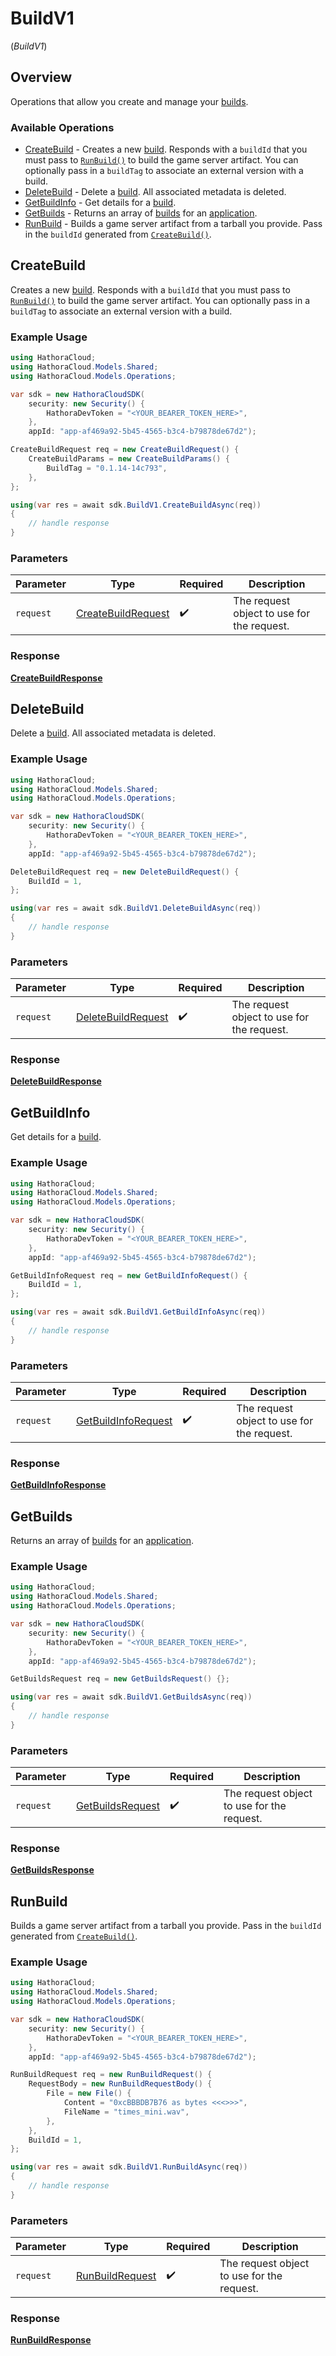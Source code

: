 # BuildV1
(*BuildV1*)

## Overview

Operations that allow you create and manage your [builds](https://hathora.dev/docs/concepts/hathora-entities#build).

### Available Operations

* [CreateBuild](#createbuild) - Creates a new [build](https://hathora.dev/docs/concepts/hathora-entities#build). Responds with a `buildId` that you must pass to [`RunBuild()`](https://hathora.dev/api#tag/BuildV1/operation/RunBuild) to build the game server artifact. You can optionally pass in a `buildTag` to associate an external version with a build.
* [DeleteBuild](#deletebuild) - Delete a [build](https://hathora.dev/docs/concepts/hathora-entities#build). All associated metadata is deleted.
* [GetBuildInfo](#getbuildinfo) - Get details for a [build](https://hathora.dev/docs/concepts/hathora-entities#build).
* [GetBuilds](#getbuilds) - Returns an array of [builds](https://hathora.dev/docs/concepts/hathora-entities#build) for an [application](https://hathora.dev/docs/concepts/hathora-entities#application).
* [RunBuild](#runbuild) - Builds a game server artifact from a tarball you provide. Pass in the `buildId` generated from [`CreateBuild()`](https://hathora.dev/api#tag/BuildV1/operation/CreateBuild).

## CreateBuild

Creates a new [build](https://hathora.dev/docs/concepts/hathora-entities#build). Responds with a `buildId` that you must pass to [`RunBuild()`](https://hathora.dev/api#tag/BuildV1/operation/RunBuild) to build the game server artifact. You can optionally pass in a `buildTag` to associate an external version with a build.

### Example Usage

```csharp
using HathoraCloud;
using HathoraCloud.Models.Shared;
using HathoraCloud.Models.Operations;

var sdk = new HathoraCloudSDK(
    security: new Security() {
        HathoraDevToken = "<YOUR_BEARER_TOKEN_HERE>",
    },
    appId: "app-af469a92-5b45-4565-b3c4-b79878de67d2");

CreateBuildRequest req = new CreateBuildRequest() {
    CreateBuildParams = new CreateBuildParams() {
        BuildTag = "0.1.14-14c793",
    },
};

using(var res = await sdk.BuildV1.CreateBuildAsync(req))
{
    // handle response
}
```

### Parameters

| Parameter                                                           | Type                                                                | Required                                                            | Description                                                         |
| ------------------------------------------------------------------- | ------------------------------------------------------------------- | ------------------------------------------------------------------- | ------------------------------------------------------------------- |
| `request`                                                           | [CreateBuildRequest](../../Models/Operations/CreateBuildRequest.md) | :heavy_check_mark:                                                  | The request object to use for the request.                          |


### Response

**[CreateBuildResponse](../../models/operations/CreateBuildResponse.md)**


## DeleteBuild

Delete a [build](https://hathora.dev/docs/concepts/hathora-entities#build). All associated metadata is deleted.

### Example Usage

```csharp
using HathoraCloud;
using HathoraCloud.Models.Shared;
using HathoraCloud.Models.Operations;

var sdk = new HathoraCloudSDK(
    security: new Security() {
        HathoraDevToken = "<YOUR_BEARER_TOKEN_HERE>",
    },
    appId: "app-af469a92-5b45-4565-b3c4-b79878de67d2");

DeleteBuildRequest req = new DeleteBuildRequest() {
    BuildId = 1,
};

using(var res = await sdk.BuildV1.DeleteBuildAsync(req))
{
    // handle response
}
```

### Parameters

| Parameter                                                           | Type                                                                | Required                                                            | Description                                                         |
| ------------------------------------------------------------------- | ------------------------------------------------------------------- | ------------------------------------------------------------------- | ------------------------------------------------------------------- |
| `request`                                                           | [DeleteBuildRequest](../../Models/Operations/DeleteBuildRequest.md) | :heavy_check_mark:                                                  | The request object to use for the request.                          |


### Response

**[DeleteBuildResponse](../../models/operations/DeleteBuildResponse.md)**


## GetBuildInfo

Get details for a [build](https://hathora.dev/docs/concepts/hathora-entities#build).

### Example Usage

```csharp
using HathoraCloud;
using HathoraCloud.Models.Shared;
using HathoraCloud.Models.Operations;

var sdk = new HathoraCloudSDK(
    security: new Security() {
        HathoraDevToken = "<YOUR_BEARER_TOKEN_HERE>",
    },
    appId: "app-af469a92-5b45-4565-b3c4-b79878de67d2");

GetBuildInfoRequest req = new GetBuildInfoRequest() {
    BuildId = 1,
};

using(var res = await sdk.BuildV1.GetBuildInfoAsync(req))
{
    // handle response
}
```

### Parameters

| Parameter                                                             | Type                                                                  | Required                                                              | Description                                                           |
| --------------------------------------------------------------------- | --------------------------------------------------------------------- | --------------------------------------------------------------------- | --------------------------------------------------------------------- |
| `request`                                                             | [GetBuildInfoRequest](../../Models/Operations/GetBuildInfoRequest.md) | :heavy_check_mark:                                                    | The request object to use for the request.                            |


### Response

**[GetBuildInfoResponse](../../models/operations/GetBuildInfoResponse.md)**


## GetBuilds

Returns an array of [builds](https://hathora.dev/docs/concepts/hathora-entities#build) for an [application](https://hathora.dev/docs/concepts/hathora-entities#application).

### Example Usage

```csharp
using HathoraCloud;
using HathoraCloud.Models.Shared;
using HathoraCloud.Models.Operations;

var sdk = new HathoraCloudSDK(
    security: new Security() {
        HathoraDevToken = "<YOUR_BEARER_TOKEN_HERE>",
    },
    appId: "app-af469a92-5b45-4565-b3c4-b79878de67d2");

GetBuildsRequest req = new GetBuildsRequest() {};

using(var res = await sdk.BuildV1.GetBuildsAsync(req))
{
    // handle response
}
```

### Parameters

| Parameter                                                       | Type                                                            | Required                                                        | Description                                                     |
| --------------------------------------------------------------- | --------------------------------------------------------------- | --------------------------------------------------------------- | --------------------------------------------------------------- |
| `request`                                                       | [GetBuildsRequest](../../Models/Operations/GetBuildsRequest.md) | :heavy_check_mark:                                              | The request object to use for the request.                      |


### Response

**[GetBuildsResponse](../../models/operations/GetBuildsResponse.md)**


## RunBuild

Builds a game server artifact from a tarball you provide. Pass in the `buildId` generated from [`CreateBuild()`](https://hathora.dev/api#tag/BuildV1/operation/CreateBuild).

### Example Usage

```csharp
using HathoraCloud;
using HathoraCloud.Models.Shared;
using HathoraCloud.Models.Operations;

var sdk = new HathoraCloudSDK(
    security: new Security() {
        HathoraDevToken = "<YOUR_BEARER_TOKEN_HERE>",
    },
    appId: "app-af469a92-5b45-4565-b3c4-b79878de67d2");

RunBuildRequest req = new RunBuildRequest() {
    RequestBody = new RunBuildRequestBody() {
        File = new File() {
            Content = "0xcBBBDB7B76 as bytes <<<>>>",
            FileName = "times_mini.wav",
        },
    },
    BuildId = 1,
};

using(var res = await sdk.BuildV1.RunBuildAsync(req))
{
    // handle response
}
```

### Parameters

| Parameter                                                     | Type                                                          | Required                                                      | Description                                                   |
| ------------------------------------------------------------- | ------------------------------------------------------------- | ------------------------------------------------------------- | ------------------------------------------------------------- |
| `request`                                                     | [RunBuildRequest](../../Models/Operations/RunBuildRequest.md) | :heavy_check_mark:                                            | The request object to use for the request.                    |


### Response

**[RunBuildResponse](../../models/operations/RunBuildResponse.md)**

